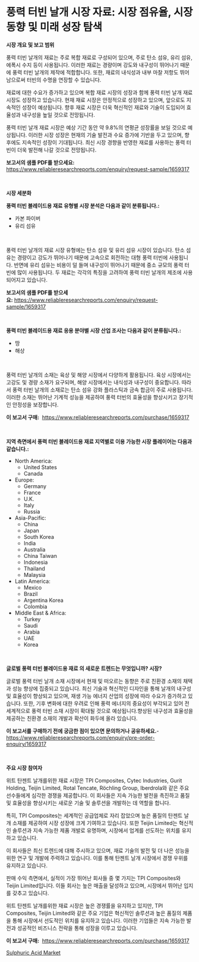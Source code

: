 <p><h1>풍력 터빈 날개 시장 자료: 시장 점유율, 시장 동향 및 미래 성장 탐색</h1></p><p><strong>시장 개요 및 보고 범위</strong></p>
<p><p>풍력 터빈 날개의 재료는 주로 복합 재료로 구성되어 있으며, 주로 탄소 섬유, 유리 섬유, 에폭시 수지 등이 사용됩니다. 이러한 재료는 경량이며 강도와 내구성이 뛰어나기 때문에 풍력 터빈 날개의 제작에 적합합니다. 또한, 재료의 내식성과 내부 마찰 저항도 뛰어남으로써 터빈의 수명을 연장할 수 있습니다.</p><p>재료에 대한 수요가 증가하고 있으며 복합 재료 시장의 성장과 함께 풍력 터빈 날개 재료 시장도 성장하고 있습니다. 현재 재료 시장은 안정적으로 성장하고 있으며, 앞으로도 지속적인 성장이 예상됩니다. 향후 재료 시장은 더욱 혁신적인 재료와 기술이 도입되어 효율성과 내구성을 높일 것으로 전망됩니다.</p><p>풍력 터빈 날개 재료 시장은 예상 기간 동안 약 9.8%의 연평균 성장률을 보일 것으로 예상됩니다. 이러한 시장 성장은 현재의 기술 발전과 수요 증가에 기반을 두고 있으며, 향후에도 지속적인 성장이 기대됩니다. 최신 시장 경향을 반영한 재료를 사용하는 풍력 터빈이 더욱 발전해 나갈 것으로 전망됩니다.</p></p>
<p><strong>보고서의 샘플 PDF를 받으세요:</strong> <a href="https://www.reliableresearchreports.com/enquiry/request-sample/1659317">https://www.reliableresearchreports.com/enquiry/request-sample/1659317</a></p>
<p>&nbsp;</p>
<p><strong>시장 세분화</strong></p>
<p><strong>풍력 터빈 블레이드용 재료 유형별 시장 분석은 다음과 같이 분류됩니다.:</strong></p>
<p><ul><li>카본 파이버</li><li>유리 섬유</li></ul></p>
<p>&nbsp;</p>
<p><p>풍력 터빈 날개의 재료 시장 유형에는 탄소 섬유 및 유리 섬유 시장이 있습니다. 탄소 섬유는 경량이고 강도가 뛰어나기 때문에 고속으로 회전하는 대형 풍력 터빈에 사용됩니다. 반면에 유리 섬유는 비용이 덜 들며 내구성이 뛰어나기 때문에 중소 규모의 풍력 터빈에 많이 사용됩니다. 두 재료는 각각의 특징을 고려하여 풍력 터빈 날개의 제조에 사용되어지고 있습니다.</p></p>
<p><strong>보고서의 샘플 PDF를 받으세요:</strong>&nbsp;<a href="https://www.reliableresearchreports.com/enquiry/request-sample/1659317">https://www.reliableresearchreports.com/enquiry/request-sample/1659317</a></p>
<p>&nbsp;</p>
<p><strong> 풍력 터빈 블레이드용 재료 응용 분야별 시장 산업 조사는 다음과 같이 분류됩니다.:</strong></p>
<p><ul><li>땅</li><li>해상</li></ul></p>
<p>&nbsp;</p>
<p><p>풍력 터빈 날개의 소재는 육상 및 해양 시장에서 다양하게 활용됩니다. 육상 시장에서는 고강도 및 경량 소재가 요구되며, 해양 시장에서는 내식성과 내구성이 중요합니다. 따라서 풍력 터빈 날개의 소재로는 탄소 섬유 강화 플라스틱과 금속 합금이 주로 사용됩니다. 이러한 소재는 뛰어난 기계적 성능을 제공하여 풍력 터빈의 효율성을 향상시키고 장기적인 안정성을 보장합니다.</p></p>
<p><strong>이 보고서 구매:</strong>&nbsp; <a href="https://www.reliableresearchreports.com/purchase/1659317">https://www.reliableresearchreports.com/purchase/1659317</a></p>
<p>&nbsp;</p>
<p><strong>지역 측면에서 풍력 터빈 블레이드용 재료 지역별로 이용 가능한 시장 플레이어는 다음과 같습니다.:</strong></p>
<p><ul>
    <li>
        North America:
        <ul>
            <li>United States</li>
            <li>Canada</li>
        </ul>
    </li>
    <li>
        Europe:
        <ul>
            <li>Germany</li>
            <li>France</li>
            <li>U.K.</li>
            <li>Italy</li>
            <li>Russia</li>
        </ul>
    </li>
    <li>
        Asia-Pacific:
        <ul>
            <li>China</li>
            <li>Japan</li>
            <li>South Korea</li>
            <li>India</li>
            <li>Australia</li>
            <li>China Taiwan</li>
            <li>Indonesia</li>
            <li>Thailand</li>
            <li>Malaysia</li>
        </ul>
    </li>
    <li>
        Latin America:
        <ul>
            <li>Mexico</li>
            <li>Brazil</li>
            <li>Argentina Korea</li>
            <li>Colombia</li>
        </ul>
    </li>
    <li>
        Middle East & Africa:
        <ul>
            <li>Turkey</li>
            <li>Saudi</li>
            <li>Arabia</li>
            <li>UAE</li>
            <li>Korea</li>
        </ul>
    </li>
    </ul></p>
<p>&nbsp;</p>
<p><strong>글로벌 풍력 터빈 블레이드용 재료 의 새로운 트렌드는 무엇입니까? 시장?</strong></p>
<p><p>글로벌 풍력 터빈 날개 소재 시장에서 현재 및 떠오르는 동향은 주로 친환경 소재의 채택과 성능 향상에 집중되고 있습니다. 최신 기술과 혁신적인 디자인을 통해 날개의 내구성 및 효율성이 향상되고 있으며, 재생 가능 에너지 산업의 성장에 따라 수요가 증가하고 있습니다. 또한, 기후 변화에 대한 우려로 인해 풍력 에너지의 중요성이 부각되고 있어 전 세계적으로 풍력 터빈 소재 시장이 확대될 것으로 예상됩니다.향상된 내구성과 효율성을 제공하는 친환경 소재의 개발과 확산이 화두에 올라 있습니다.</p></p>
<p><strong>이 보고서를 구매하기 전에 궁금한 점이 있으면 문의하거나 공유하세요.</strong>- <a href="https://www.reliableresearchreports.com/enquiry/pre-order-enquiry/1659317">https://www.reliableresearchreports.com/enquiry/pre-order-enquiry/1659317</a></p>
<p>&nbsp;</p>
<p><strong>주요 시장 참여자</strong></p>
<p><p>위트 탄젠트 날개를위한 재료 시장은 TPI Composites, Cytec Industries, Gurit Holding, Teijin Limited, Rotal Tencate, Röchling Group, Iberdrola와 같은 주요 선수들에게 심각한 경쟁을 제공합니다. 이 회사들은 지속 가능한 발전을 촉진하고 품질 및 효율성을 향상시키는 새로운 기술 및 솔루션을 개발하는 데 역할을 합니다.</p><p>특히, TPI Composites는 세계적인 공급업체로 자리 잡았으며 높은 품질의 탄젠트 날개 소재를 제공하여 시장 성장에 크게 기여하고 있습니다. 또한 Teijin Limited는 혁신적인 솔루션과 지속 가능한 제품 개발로 유명하며, 시장에서 업계를 선도하는 위치를 유지하고 있습니다.</p><p>이 회사들은 최신 트렌드에 대해 주시하고 있으며, 재료 기술의 발전 및 더 나은 성능을 위한 연구 및 개발에 주력하고 있습니다. 이를 통해 탄젠트 날개 시장에서 경쟁 우위를 유지하고 있습니다.</p><p>판매 수익 측면에서, 실적이 가장 뛰어난 회사들 중 몇 가지는 TPI Composites와 Teijin Limited입니다. 이들 회사는 높은 매출을 달성하고 있으며, 시장에서 뛰어난 입지를 갖추고 있습니다.</p><p>위트 탄젠트 날개를위한 재료 시장은 높은 경쟁률을 유지하고 있지만, TPI Composites, Teijin Limited와 같은 주요 기업은 혁신적인 솔루션과 높은 품질의 제품을 통해 시장에서 선도적인 위치를 유지하고 있습니다. 이러한 기업들은 지속 가능한 발전과 성공적인 비즈니스 전략을 통해 성장을 이루고 있습니다.</p></p>
<p><strong>이 보고서 구매:</strong>&nbsp;&nbsp;<a href="https://www.reliableresearchreports.com/purchase/1659317">https://www.reliableresearchreports.com/purchase/1659317</a></p>
<p><p><a href="https://noble-drawer-34c.notion.site/Sulphuric-Acid-Market-Growth-Market-Trends-COVID-19-Impact-and-Forecasts-for-period-from-2024-2-512a14b5c1054e9b8ae63096273f87b8">Sulphuric Acid Market</a></p></p>
